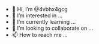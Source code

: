 - 👋 Hi, I’m @4vbhx4gcg
- 👀 I’m interested in ...
- 🌱 I’m currently learning ...
- 💞️ I’m looking to collaborate on ...
- 📫 How to reach me ...

<!---
4vbhx4gcg/4vbhx4gcg is a ✨ special ✨ repository because its `README.md` (this file) appears on your GitHub profile.
You can click the Preview link to take a look at your changes.
--->
